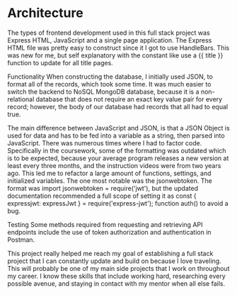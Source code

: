 <h1>Architecture</h1> 
The types of frontend development used in this full stack project was Express HTML, JavaScript and a single page application. The Express HTML file was pretty easy to construct since it I got to use HandleBars. This was new for me, but self explanatory with the constant like use a {{ title }} function to update for all title pages. 

Functionality
When constructing the database, I initially used JSON, to format all of the records, which took some time. It was much easier to switch the backend to NoSQL MongoDB database, because it is a non-relational database that does not require an exact key value pair for every record; however, the body of our database had records that all had to equal true. 

The main difference between JavaScript and JSON, is that a JSON Object is used for data and has to be fed into a variable as a string, then parsed into JavaScript. 
There was numerous times where I had to factor code. Specifically in the coursework, some of the formatting was outdated which is to be expected, because your average program releases a new version at least every three months, and the instruction videos were from two years ago. This led me to refactor a large amount of functions, settings, and initialized variables. The one most notable was the jsonwebtoken. The format was import jsonwebtoken = require('jwt'), but the updated documentation recommended a full scope of setting it as const { expressjwt: expressJwt } = require('express-jwt'); function auth() to avoid a bug. 

Testing
Some methods required from requesting and retrieving API endpoints include the use of token authorization and authentication in Postman.

This project really helped me reach my goal of establishing a full stack project that I can constantly update and build on because I love traveling. This will probably be one of my main side projects that I work on throughout my career. I know these skills that include working hard, researching every possible avenue, and staying in contact with my mentor when all else fails. 
